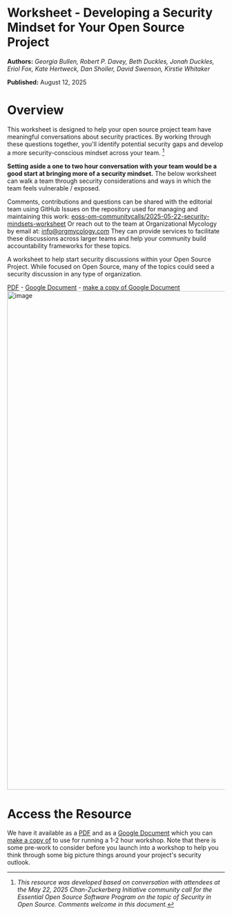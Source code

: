 # Worksheet - Developing a Security Mindset for Your Open Source Project

**Authors:** _Georgia Bullen, Robert P. Davey, Beth Duckles, Jonah Duckles, Eriol Fox, Kate Hertweck, Dan Sholler, David Swenson, Kirstie Whitaker_  

**Published:** August 12, 2025

# Overview 

This worksheet is designed to help your open source project team have
meaningful conversations about security practices. By working through these
questions together, you'll identify potential security gaps and develop a more
security-conscious mindset across your team. [^1]

**Setting aside a one to two hour conversation with your team would be a
good start at bringing more of a security mindset.** The below worksheet can
walk a team through security considerations and ways in which the team feels
vulnerable / exposed.

Comments, contributions and questions can be shared with the editorial team
using GitHub Issues on the repository used for managing and maintaining this
work: [eoss-om-communitycalls/2025-05-22-security-mindsets-worksheet](https://github.com/eoss-om-communitycalls/2025-05-22-security-mindsets-worksheet/)
Or reach out to the team at Organizational Mycology by email at:
info@orgmycology.com They can provide services to facilitate these discussions
across larger teams and help your community build accountability frameworks
for these topics.


A worksheet to help start security discussions within your Open Source Project. While focused on Open Source, many of the topics could seed a security discussion in any type of organization.

[PDF](https://github.com/eoss-om-communitycalls/2025-05-22-security-mindsets-worksheet/blob/main/worksheet_securitymindsets.pdf) - [Google Document](https://docs.google.com/document/d/19557u1Bb81zr4cNDMamjejbLBNTdt5XzowjQ8UJiyMg/edit?tab=t.0) - [make a copy of Google Document](https://docs.google.com/document/d/19557u1Bb81zr4cNDMamjejbLBNTdt5XzowjQ8UJiyMg/copy) 
[<img width="806" height="1152" alt="image" src="https://github.com/user-attachments/assets/3c8e1c80-6546-4547-97d0-895e45279d51" />](https://docs.google.com/document/d/19557u1Bb81zr4cNDMamjejbLBNTdt5XzowjQ8UJiyMg/edit?tab=t.0)


# Access the Resource 

We have it available as a [PDF](https://github.com/eoss-om-communitycalls/2025-05-22-security-mindsets-worksheet/blob/main/worksheet_securitymindsets.pdf) and as a [Google Document](https://docs.google.com/document/d/19557u1Bb81zr4cNDMamjejbLBNTdt5XzowjQ8UJiyMg/edit?tab=t.0) which you can [make a copy of](https://docs.google.com/document/d/19557u1Bb81zr4cNDMamjejbLBNTdt5XzowjQ8UJiyMg/copy) to use for running a 1-2 hour workshop. Note that there is some pre-work to consider before you launch into a workshop to help you think through some big picture things around your project's security outlook.


[^1]: _This resource was developed based on conversation with attendees at the May 22, 2025
Chan-Zuckerberg Initiative community call for the Essential Open Source Software Program on the
topic of Security in Open Source. Comments welcome in this document._


